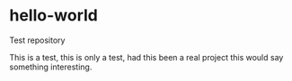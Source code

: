 # hello-world
Test repository

This is a test, this is only a test, had this been a real project this would say something interesting.
